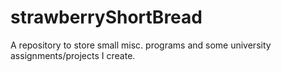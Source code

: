 # strawberryShortBread
A repository to store small misc. programs and some university assignments/projects I create.
